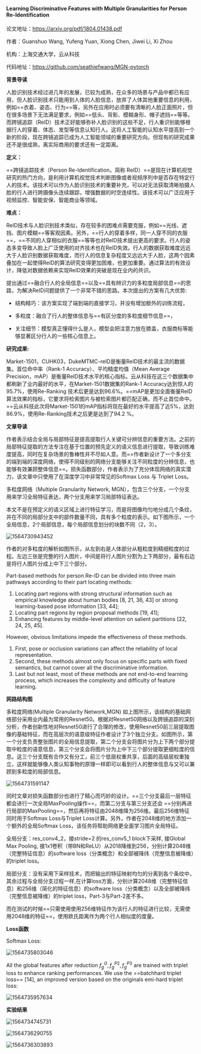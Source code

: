 #### Learning Discriminative Features with Multiple Granularities for Person Re-Identification

论文地址：https://arxiv.org/pdf/1804.01438.pdf

作者：Guanshuo Wang, Yufeng Yuan, Xiong Chen, Jiwei Li, Xi Zhou

机构：上海交通大学，云从科技

代码地址：https://github.com/seathiefwang/MGN-pytorch



**背景导读**

人脸识别技术经过进几年的发展，已较为成熟，在众多的场景与产品中都已有应用，但人脸识别技术只能用到人体的人脸信息，放弃了人体其他重要信息的利用，例如==衣着、姿态、行为==等，另外在应用时必须要有清晰的人脸正面照片，但在很多场景下无法满足要求，例如==低头、背影、模糊身形、帽子遮挡==等等。而跨镜追踪（ReID）技术正好能够弥补人脸识别的这些不足，行人重识别能够根据行人的穿着、体态、发型等信息认知行人。这将人工智能的认知水平提高到一个新的阶段，现在跨镜追踪已成为人工智能领域的重要研究方向。但现有的研究成果还不是很成熟，离实际商用的要求还有一定距离。



**定义：**

==跨镜追踪技术（Person Re-Identification，简称 ReID）==是现在计算机视觉研究的热门方向，是利用计算机视觉技术判断图像或者视频序列中是否存在特定行人的技术。该技术可以作为人脸识别技术的重要补充，可以对无法获取清晰拍摄人脸的行人进行跨摄像头连续跟踪，增强数据的时空连续性。该技术可以广泛应用于视频监控、智能安保、智能商业等领域。



**难点：**

ReID技术与人脸识别技术类似，存在较多的困难点需要克服，例如==光线、遮挡、图片模糊==等客观因素。另外，==行人的穿着多样，同一人穿不同的衣服==，==不同的人穿相似的衣服==等等也对ReID技术提出更高的要求。行人的姿态多变导致人脸上广泛使用的对齐技术也在ReID失效。行人的数据获取难度远远大于人脸识别数据获取难度，而行人的信息复杂程度又远远大于人脸，这两个因素叠加在一起使得ReID的算法研究变得更加困难，也更加重要。通过算法的有效设计，降低对数据依赖来实现ReID效果的突破是现在业内的共识。

提出通过==融合行人的全局信息==以及==具有辨识力的多粒度局部信息==的思路，为解决ReID问题提供了一个非常不错的思路。本次提出的方案有几大优势: 

- 结构精巧：该方案实现了端到端的直接学习，并没有增加额外的训练流程，

- 多粒度：融合了行人的整体信息与==有区分度的多粒度细节信息==，

- 关注细节：模型真正懂得什么是人，模型会把注意力放在膝盖，衣服商标等能够显著区分行人的一些核心信息上。

  

**研究成果:**

Market-1501，CUHK03，DukeMTMC-reID是衡量ReID技术的最主流的数据集。首位命中率（Rank-1 Accuracy）、平均精度均值（Mean Average Precision，mAP）是衡量ReID技术水平的核心指标。云从科技在这三个数据集中都刷新了业内最好的水平，在Market-1501数据集的Rank-1 Accuracy达到惊人的95.7%，使用Re-Ranking 技术后更是达到96.6%。==mAP是更加全面衡量ReID算法效果的指标，它要求将检索图片与被检索图片都匹配正确，而不止首位命中。==云从科技此次将Market-1501的mAP指标将现在最好的水平提高了近5%，达到86.9%，使用Re-Ranking技术之后更是达到了94.2 %。



**文章导读**

作者表示结合全局与局部特征是提高提取行人关键可分辨信息的重要方法。之前的局部特征提取的方法专注在基于位置的预先定义的语义信息进行提取，导致训练难度提高，同时在复杂场景的鲁棒性并不尽如人意。而==作者新设计了一个多分支的端到端的深度网络，使得不同级别的网络分支能够关注不同粒度的分辨信息，也能够有效兼顾整体信息==。损失函数部分，作者表示为了充分体现网络的真实潜力，该文章中只使用了在深度学习中非常常见的Softmax Loss 与 Triplet Loss。

多粒度网络（Multiple Granularity Network, MGN），包含三个分支，一个分支用来学习全局特征表达，两个分支用来学习局部特征表达。

本文不是在预定义的语义区域上进行特征学习，而是将图像均匀地分成几个条纹，并在不同的局部分支中的部件数量不同，具有多个粒度的表示。如下图所示，一个全局信息，2个局部信息，每个局部信息划分的块数不同（2，3）。

![1564730943452](D:\Notes\raw_images\1564730943452.png)

作者的对多粒度的解析如图所示，从左到右是人体部分从粗粒度到精细粒度的过程。左边三张是完整的行人图片，中间是将行人图片分割为上下两部分，最有右边是将行人图片分成上中下三个部分。

Part-based methods for person Re-ID can be divided into three main pathways according to their part locating methods: 

1. Locating part regions with strong structural information such as empirical knowledge about human bodies [8, 21, 36, 43] or strong learning-based pose information [33, 44]; 
2. Locating part regions by region proposal methods [19, 41]; 
3. Enhancing features by middle-level attention on salient partitions [22, 24, 25, 45]. 

However, obvious limitations impede the effectiveness of these methods. 

1. First, pose or occlusion variations can affect the reliability of local representation. 
2. Second, these methods almost only focus on specific parts with fixed semantics, but cannot cover all the discriminative information. 
3. Last but not least, most of these methods are not end-to-end learning process, which increases the complexity and difficulty of feature learning.
   

**网路结构图**

多粒度网络(Multiple Granularity Network,MGN) 如上图所示，该结构的基础网络部分采用业内最为常用的Resnet50。根据对Resnet50网络以及跨镜追踪的深刻分析，作者创新性地对Resnet50进行了合理的修改，使用Resnet50前三层提取图像的基础特征，而在高层次的语意级特征作者设计了3个独立分支。如图所示，第一个分支负责整张图片的全局信息提取，第二个分支会将图片分为上下两个部分提取中粒度的语意信息，第三个分支会将图片分为上中下三个部分提取更细粒度的信息。这三个分支既有合作又有分工，前三个低层权重共享，后面的高级层权重独立，这样就能够像人类认知事物的原理一样即可以看到行人的整体信息与又可以兼顾到多粒度的局部信息。

![1564731591147](D:\Notes\raw_images\1564731591147.png)

同时文章对损失函数部分也进行了精心而巧妙的设计。==三个分支最后一层特征都会进行一次全局MaxPooling操作==，而第二分支与第三分支还会 ==分别再进行局部的MaxPooling==，然后再将特征由2048维降为256维。最后256维特征同时用于Softmax Loss与Triplet Loss计算。另外，作者在2048维的地方添加一个额外的全局Softmax Loss，该任务将帮助网络更全面学习图片全局特征。

全局分支：res_conv4_2，接stride=2 的res_conv5_1 block下采样, 接Global Max Pooling, 接1x1卷积（带BN和ReLU）从2018降维到256，分别计算2048维（完整特征信息）的software loss（分类概念）和全部被降纬（完整信息被降维）的triplet loss。

局部分支：没有采用下采样技术，而把输出的特征映射均匀的分离到各个条纹中，其余过程与全局分支过程一样,在计算loss方面，分别计算2048维（完整特征信息）和256维（简化的特征信息）的software loss（分类概念）以及全部被降纬（完整信息被降维）的triplet loss，Part-3与Part-2差不多。

而在测试的时候==只需使用使用256维特征作为该行人的特征进行比较，无需使用2048维的特征==，使用欧氏距离作为两个行人相似度的度量。

**Loss函数**

Softmax Loss:



![1564735803046](D:\Notes\raw_images\1564735803046.png)

All the global features after reduction ${f_g^G, f_g^{P2} , f_g^{P3} }$ are trained with triplet loss to enhance ranking performances. We use the ==batchhard triplet loss== [14], an improved version based on the originals emi-hard triplet loss:

![1564735957634](D:\Notes\raw_images\1564735957634.png)

**实验结果**

![1564734745731](D:\Notes\raw_images\1564734745731.png)

![1564736290755](D:\Notes\raw_images\1564736290755.png)

![1564736303893](D:\Notes\raw_images\1564736303893.png)

